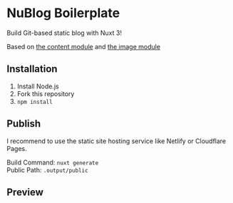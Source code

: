 # NuBlog Boilerplate
Build Git-based static blog with Nuxt 3!

Based on [the content module](https://content.nuxtjs.org/) and [the image module](https://v1.image.nuxtjs.org/)

## Installation
1. Install Node.js
2. Fork this repository
3. `npm install`

## Publish
I recommend to use the static site hosting service like Netlify or Cloudflare Pages.

Build Command: `nuxt generate`  
Public Path: `.output/public`

## Preview
